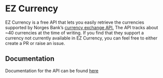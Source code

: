 # EZ Currency

EZ Currency is a free API that lets you easily retrieve the currencies supported by Norges Bank’s [currency exchange API.](https://app.norges-bank.no/query/index.html#/no/currency) The API tracks about ~40 currencies at the time of writing. If you find that they support a currency not currently available in EZ Currency, you can feel free to either create a PR or raise an issue.

## Documentation

Documentation for the API can be found [here](https://www.ezcurrency.dev/reference/currencies/)
